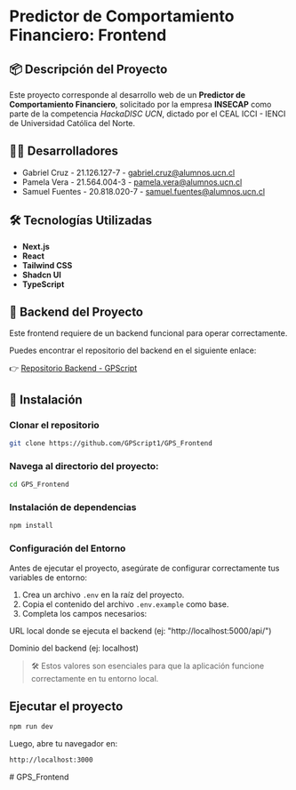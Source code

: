 # Predictor de Comportamiento Financiero: Frontend

## 📦 Descripción del Proyecto

Este proyecto corresponde al desarrollo web de un **Predictor de Comportamiento Financiero**, solicitado por la empresa **INSECAP** como parte de la competencia *HackaDISC UCN*, dictado por el CEAL ICCI - IENCI de Universidad Católica del Norte.


## 🧑‍💻 Desarrolladores
- Gabriel Cruz - 21.126.127-7 - gabriel.cruz@alumnos.ucn.cl
- Pamela Vera - 21.564.004-3 - pamela.vera@alumnos.ucn.cl
- Samuel Fuentes - 20.818.020-7 - samuel.fuentes@alumnos.ucn.cl

## 🛠️ Tecnologías Utilizadas

- **Next.js**
- **React**
- **Tailwind CSS**
- **Shadcn UI**
- **TypeScript**

## 📡 Backend del Proyecto

Este frontend requiere de un backend funcional para operar correctamente.

Puedes encontrar el repositorio del backend en el siguiente enlace:

👉 [Repositorio Backend - GPScript](https://github.com/GPScript1/GPS_API)


## 🚀 Instalación

### Clonar el repositorio

```bash
git clone https://github.com/GPScript1/GPS_Frontend
```

### Navega al directorio del proyecto:

```bash
cd GPS_Frontend
```

### Instalación de dependencias

```bash
npm install
```

### Configuración del Entorno

Antes de ejecutar el proyecto, asegúrate de configurar correctamente tus variables de entorno:

1. Crea un archivo `.env` en la raíz del proyecto.
2. Copia el contenido del archivo `.env.example` como base.
3. Completa los campos necesarios:

URL local donde se ejecuta el backend (ej: "http://localhost:5000/api/")

Dominio del backend (ej: localhost)

> 🛠️ Estos valores son esenciales para que la aplicación funcione correctamente en tu entorno local.


## Ejecutar el proyecto

```bash
npm run dev
```

Luego, abre tu navegador en:

```bash
http://localhost:3000
```
#   G P S _ F r o n t e n d  
 